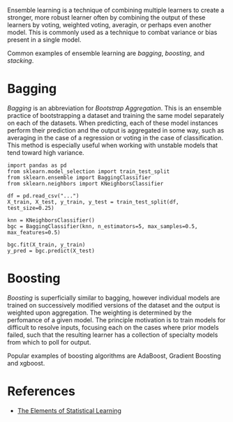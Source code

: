 Ensemble learning is a technique of combining multiple learners to create a stronger, more robust learner often by combining the output of these learners by voting, weighted voting, averagin, or perhaps even another model. This is commonly used as a technique to combat variance or bias present in a single model. 

Common examples of ensemble learning are _bagging_, _boosting_, and _stacking_.

# Bagging

_Bagging_ is an abbreviation for _Bootstrap Aggregation_. This is an ensemble practice of bootstrapping a dataset and training the same model separately on each of the datasets. When predicting, each of these model instances perform their prediction and the output is aggregated in some way, such as averaging in the case of a regression or voting in the case of classification. This method is especially useful when working with unstable models that tend toward high variance.

```{python}
import pandas as pd
from sklearn.model_selection import train_test_split
from sklearn.ensemble import BaggingClassifier
from sklearn.neighbors import KNeighborsClassifier

df = pd.read_csv("...")
X_train, X_test, y_train, y_test = train_test_split(df, test_size=0.25)

knn = KNeighborsClassifier()
bgc = BaggingClassifier(knn, n_estimators=5, max_samples=0.5, max_features=0.5)

bgc.fit(X_train, y_train)
y_pred = bgc.predict(X_test)
```

# Boosting

_Boosting_ is superficially similar to bagging, however individual models are trained on successively modified versions of the dataset and the output is weighted upon aggregation. The weighting is determined by the perfomance of a given model. The principle motivation is to train models for difficult to resolve inputs, focusing each on the cases where prior models failed, such that the resulting learner has a collection of specialty models from which to poll for output.

Popular examples of boosting algorithms are AdaBoost, Gradient Boosting and xgboost.


# References

- [The Elements of Statistical Learning](http://www-stat.stanford.edu/~tibs/ElemStatLearn/download.html)